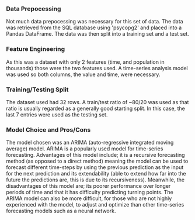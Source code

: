### Data Prepocessing
Not much data prepocessing was necessary for this set of data. The data was retrieved from the SQL database using 'psycopg2' and placed into a Pandas DataFrame. The data was then split into a training set and a test set.

### Feature Engineering
As this was a dataset with only 2 features (time, and population in thousands) those were the two features used. A time-series analysis model was used so both columns, the value and time, were necessary.

### Training/Testing Split
The dataset used had 32 rows. A train/test ratio of ~80/20 was used as that ratio is usually regarded as a generally good starting split. In this case, the last 7 entries were used as the testing set.

### Model Choice and Pros/Cons
The model chosen was an ARIMA (auto-regressive integrated moving average) model. ARIMA is a popularly used model for time-series forecasting. Advantages of this model include; it is a recursive forecasting method (as opposed to a direct method) meaning the model can be used to forecast different time-steps by using the previous prediction as the input for the next prediction and its extendability (able to extend how far into the future the predictions are, this is due to its recursiveness). Meanwhile, the disadvantages of this model are; its poorer performance over longer periods of time and that it has difficulty predicting turning points. The ARIMA model can also be more difficult, for those who are not highly experienced with the model, to adjust and optimize than other time-series forecasting models such as a neural network.
